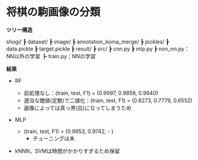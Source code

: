 # 将棋の駒画像の分類

**ツリー構造**

shogi/
	┣ dataset/
		┣ image/
			┣ annotation_koma_merge/
		┣ pickles/
			┣ data.pickle
			┣ target.pickle
	┣ result/
	┣ src/
		┣ cnn.py
		┣ mlp.py
		┣ non_nn.py：NN以外の学習
		┣ train.py：NNの学習
	　　

**結果**

- RF
	- 前処理なし：(train, test, F1) = (0.9997, 0.9859, 0.9840)
	- 適当な閾値(定数)で二値化：(train, test, F1) = (0.8273, 0.7779, 0.6552)  
	* 画像によっては真っ黒(白)になってしまうため

- MLP
	- (train, test, F1) = (0.9953, 0.9742, - )  
	  * チューニングは未



* kNNN，SVMは時間がかかりすぎるため保留
